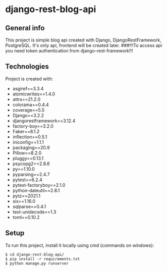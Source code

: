 # django-rest-blog-api

## General info
This project is simple blog api created with Django, DjangoRestFramework, PostgreSQL.
It's only api, frontend will be created later.
###!!!To access api you need token authentication from django-rest-framework!!! 

## Technologies
Project is created with:
* asgiref==3.3.4
* atomicwrites==1.4.0
* attrs==21.2.0
* colorama==0.4.4
* coverage==5.5
* Django==3.2.2
* djangorestframework==3.12.4
* factory-boy==3.2.0
* Faker==8.1.2
* inflection==0.5.1
* iniconfig==1.1.1
* packaging==20.9
* Pillow==8.2.0
* pluggy==0.13.1
* psycopg2==2.8.6
* py==1.10.0
* pyparsing==2.4.7
* pytest==6.2.4
* pytest-factoryboy==2.1.0
* python-dateutil==2.8.1
* pytz==2021.1
* six==1.16.0
* sqlparse==0.4.1
* text-unidecode==1.3
* toml==0.10.2

## Setup
To run this project, install it locally using cmd (commands on windows):

```
$ cd django-rest-blog-api/
$ pip install -r requirements.txt
$ python manage.py runserver
```
